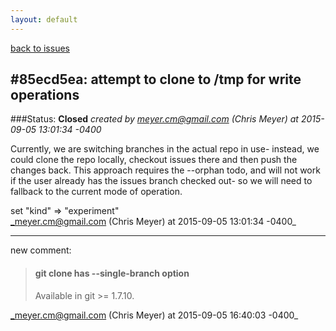 ```yaml
---
layout: default
---
```

[back to issues](..)

## \#85ecd5ea: attempt to clone to /tmp for write operations

###Status: **Closed**
_created by meyer.cm@gmail.com (Chris Meyer) at 2015-09-05 13:01:34 -0400_

Currently, we are switching branches in the actual repo in use- instead,
we could clone the repo locally, checkout issues there and then push the
changes back.  This approach requires the --orphan todo, and will not work
if the user already has the issues branch checked out- so we will need to
fallback to the current mode of operation.

set "kind" => "experiment"  
_meyer.cm@gmail.com (Chris Meyer) at 2015-09-05 13:01:34 -0400_

---
new comment:

> #### git clone has --single-branch option
> Available in git >= 1.7.10.

_meyer.cm@gmail.com (Chris Meyer) at 2015-09-05 16:40:03 -0400_

